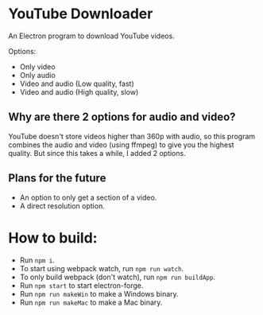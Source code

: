 # YouTube Downloader

An Electron program to download YouTube videos.

Options:
- Only video
- Only audio
- Video and audio (Low quality, fast)
- Video and audio (High quality, slow)

## Why are there 2 options for audio and video?
YouTube doesn't store videos higher than 360p with audio, so this program combines the audio and video (using ffmpeg) to give you the highest quality. But since this takes a while, I added 2 options.

## Plans for the future
- An option to only get a section of a video.
- A direct resolution option.

# How to build:
 - Run `npm i`.
 - To start using webpack watch, run `npm run watch`.
 - To only build webpack (don't watch), run `npm run buildApp`.
 - Run `npm start` to start electron-forge.
 - Run `npm run makeWin` to make a Windows binary.
 - Run `npm run makeMac` to make a Mac binary.
